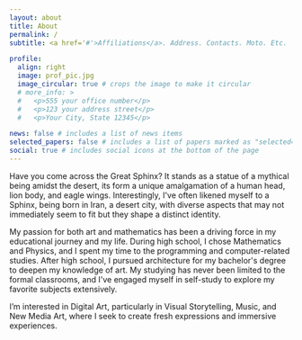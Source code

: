 ```yaml
---
layout: about
title: About
permalink: /
subtitle: <a href='#'>Affiliations</a>. Address. Contacts. Moto. Etc.

profile:
  align: right
  image: prof_pic.jpg
  image_circular: true # crops the image to make it circular
  # more_info: >
  #   <p>555 your office number</p>
  #   <p>123 your address street</p>
  #   <p>Your City, State 12345</p>

news: false # includes a list of news items
selected_papers: false # includes a list of papers marked as "selected={true}"
social: true # includes social icons at the bottom of the page
---
```


Have you come across the Great Sphinx? It stands as a statue of a mythical being amidst the desert, its form a unique amalgamation of a human head, lion body, and eagle wings. Interestingly, I've often likened myself to a Sphinx, being born in Iran, a desert city, with diverse aspects that may not immediately seem to fit but they shape a distinct identity.


My passion for both art and mathematics has been a driving force in my educational journey and my life. During high school, I chose Mathematics and Physics, and I spent my time  to the  programming and computer-related studies. After  high school, I pursued architecture for my bachelor's degree to deepen my knowledge of art. My studying has never been limited to the formal classrooms, and I've engaged myself in self-study to explore my favorite subjects extensively.

I’m interested in Digital Art, particularly in Visual Storytelling, Music, and New Media Art, where I seek to create fresh expressions and immersive experiences.
